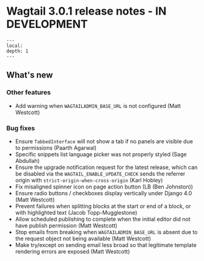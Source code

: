 # Wagtail 3.0.1 release notes - IN DEVELOPMENT

```{contents}
---
local:
depth: 1
---
```

## What's new

### Other features
 * Add warning when `WAGTAILADMIN_BASE_URL` is not configured (Matt Westcott)

### Bug fixes

 * Ensure `TabbedInterface` will not show a tab if no panels are visible due to permissions (Paarth Agarwal)
 * Specific snippets list language picker was not properly styled (Sage Abdullah)
 * Ensure the upgrade notification request for the latest release, which can be disabled via the `WAGTAIL_ENABLE_UPDATE_CHECK` sends the referrer origin with `strict-origin-when-cross-origin` (Karl Hobley)
 * Fix misaligned spinner icon on page action button (LB (Ben Johnston))
 * Ensure radio buttons / checkboxes display vertically under Django 4.0 (Matt Westcott)
 * Prevent failures when splitting blocks at the start or end of a block, or with highlighted text (Jacob Topp-Mugglestone)
 * Allow scheduled publishing to complete when the initial editor did not have publish permission (Matt Westcott)
 * Stop emails from breaking when `WAGTAILADMIN_BASE_URL` is absent due to the request object not being available (Matt Westcott)
 * Make try/except on sending email less broad so that legitimate template rendering errors are exposed (Matt Westcott)